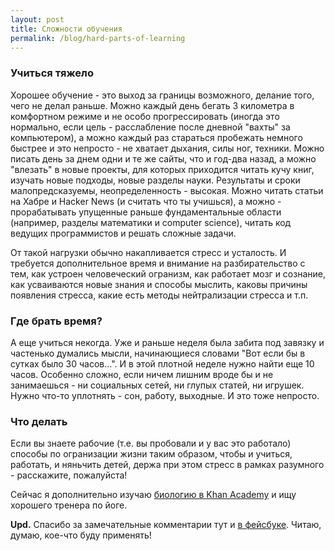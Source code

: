 ```yaml
---
layout: post
title: Сложности обучения
permalink: /blog/hard-parts-of-learning
---
```

### Учиться тяжело

Хорошее обучение - это выход за границы возможного, делание того, чего не делал раньше. Можно каждый день бегать 3 километра в комфортном режиме и не особо прогрессировать (иногда это нормально, если цель - расслабление после дневной "вахты" за компьютером), а можно каждый раз стараться пробежать немного быстрее и это непросто - не хватает дыхания, силы ног, техники. Можно писать день за днем одни и те же сайты, что и год-два назад, а можно "влезать" в новые проекты, для которых приходится читать кучу книг, изучать новые подходы, новые разделы науки. Результаты и сроки малопредсказуемы, неопределенность - высокая. Можно читать статьи на Хабре и Hacker News (и считать что ты учишься), а можно - прорабатывать упущенные раньше фундаментальные области (например, разделы математики и computer science), читать код ведущих программистов и решать сложные задачи.
<!--more-->

От такой нагрузки обычно накапливается стресс и усталость. И требуется дополнительное время и внимание на разбирательство с тем, как устроен человеческий огранизм, как работает мозг и сознание, как усваиваются новые знания и способы мыслить, каковы причины появления стресса, какие есть методы нейтрализации стресса и т.п.

### Где брать время?

А еще учиться некогда. Уже и раньше неделя была забита под завязку и частенько думались мысли, начинающиеся словами "Вот если бы в сутках было 30 часов...". И в этой плотной неделе нужно найти еще 10 часов. Особенно сложно, если ничем лишним вроде бы и не занимаешься - ни социальных сетей, ни глупых статей, ни игрушек. Нужно что-то уплотнять - сон, работу, выходные. И это тоже непросто.

### Что делать

Если вы знаете рабочие (т.е. вы пробовали и у вас это работало) способы по огранизации жизни таким образом, чтобы и учиться, работать, и няньчить детей, держа при этом стресс в рамках разумного - расскажите, пожалуйста!

Сейчас я дополнительно изучаю [биологию в Khan Academy](http://www.khanacademy.org/#biology) и ищу хорошего тренера по йоге.

**Upd.** Спасибо за замечательные комментарии тут и [в фейсбуке](http://www.facebook.com/vorushin/posts/159440194165636). Читаю, думаю, кое-что буду применять!